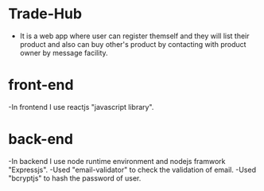 # Trade-Hub
- It is a web app where user can register themself and they will list their product and also can buy  other's product by contacting with product owner by message facility.

# front-end
-In frontend I use reactjs "javascript library".

# back-end
-In backend I use node runtime environment and nodejs framwork "Expressjs".
-Used "email-validator" to check the validation of email.
-Used "bcryptjs" to hash the password of user.
